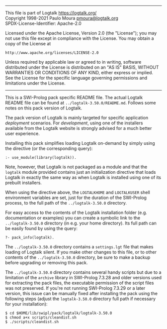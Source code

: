 ________________________________________________________________________

This file is part of Logtalk <https://logtalk.org/>  
Copyright 1998-2021 Paulo Moura <pmoura@logtalk.org>  
SPDX-License-Identifier: Apache-2.0

Licensed under the Apache License, Version 2.0 (the "License");
you may not use this file except in compliance with the License.
You may obtain a copy of the License at

    http://www.apache.org/licenses/LICENSE-2.0

Unless required by applicable law or agreed to in writing, software
distributed under the License is distributed on an "AS IS" BASIS,
WITHOUT WARRANTIES OR CONDITIONS OF ANY KIND, either express or implied.
See the License for the specific language governing permissions and
limitations under the License.
________________________________________________________________________


This is a SWI-Prolog pack specific README file. The actual Logtalk
README file can be found at `../logtalk-3.50.0/README.md`. Follows
some notes on this pack version of Logtalk.

The pack version of Logtalk is mainly targeted for specific application
*deployment* scenarios. For *development*, using one of the installers
available from the Logtalk website is strongly advised for a much better
user experience.

Installing this pack simplifies loading Logtalk on-demand by simply
using the directive (or the corresponding query):

	:- use_module(library(logtalk)).

Note, however, that Logtalk is not packaged as a module and that the
`logtalk` module provided contains just an initialization directive
that loads Logtalk in exactly the same way as when Logtalk is installed
using one of its prebuilt installers.

When using the directive above, the `LOGTALKHOME` and `LOGTALKUSER`
shell environment variables are set, just for the duration of the
SWI-Prolog process, to the full path of the `../logtalk-3.50.0`
directory.

For easy access to the contents of the Logtalk installation folder
(e.g. documentation or examples) you can create a symbolic link to the
`../logtalk-3.50.0` directory (in e.g. your home directory). Its full
path can be easily found by using the query:

	?- pack_info(logtalk).

The `../logtalk-3.50.0` directory contains a `settings.lgt` file that
makes loading of Logtalk silent. If you make other changes to this file,
or to other contents of the `../logtalk-3.50.0` directory, be sure to
make a backup before upgrading or removing this pack.

The `../logtalk-3.50.0` directory contains several handy scripts but due
to a limitation of the `archive` library in SWI-Prolog 7.3.28 and older
versions used for extracting the pack files, the executable permission
of the script files was not preserved. If you're not running SWI-Prolog
7.3.29 or a later version, this issue can be manually fixed after installing
the pack using the following steps (adjust the `logtalk-3.50.0` directory
full path if necessary for your installation):

	$ cd $HOME/lib/swipl/pack/logtalk/logtalk-3.50.0
	$ chmod a+x scripts/cleandist.sh
	$ ./scripts/cleandist.sh
